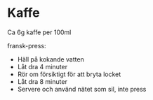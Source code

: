 # Kaffe
Ca 6g kaffe per 100ml

fransk-press:
* Häll på kokande vatten
* Låt dra 4 minuter
* Rör om försiktigt för att bryta locket
* Låt dra 8 minuter
* Servere och använd nätet som sil, inte press
